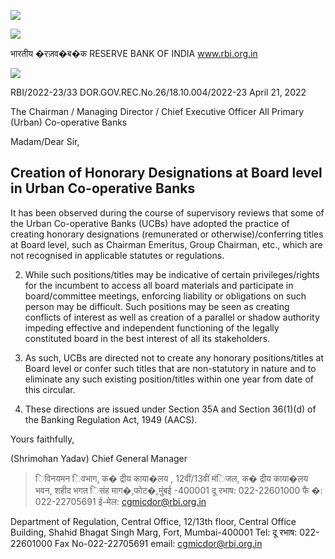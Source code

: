 ![](_page_0_Picture_0.jpeg)

![](_page_0_Picture_1.jpeg)

भारतीय �रज़व�ब�क RESERVE BANK OF INDIA www.rbi.org.in

![](_page_0_Picture_3.jpeg)

RBI/2022-23/33 DOR.GOV.REC.No.26/18.10.004/2022-23 April 21, 2022

The Chairman / Managing Director / Chief Executive Officer All Primary (Urban) Co-operative Banks

Madam/Dear Sir,

## **Creation of Honorary Designations at Board level in Urban Co-operative Banks**

It has been observed during the course of supervisory reviews that some of the Urban Co-operative Banks (UCBs) have adopted the practice of creating honorary designations (remunerated or otherwise)/conferring titles at Board level, such as Chairman Emeritus, Group Chairman, etc., which are not recognised in applicable statutes or regulations.

2. While such positions/titles may be indicative of certain privileges/rights for the incumbent to access all board materials and participate in board/committee meetings, enforcing liability or obligations on such person may be difficult. Such positions may be seen as creating conflicts of interest as well as creation of a parallel or shadow authority impeding effective and independent functioning of the legally constituted board in the best interest of all its stakeholders.

3. As such, UCBs are directed not to create any honorary positions/titles at Board level or confer such titles that are non-statutory in nature and to eliminate any such existing position/titles within one year from date of this circular.

4. These directions are issued under Section 35A and Section 36(1)(d) of the Banking Regulation Act, 1949 (AACS).

Yours faithfully,

(Shrimohan Yadav) Chief General Manager

> िविनयमन िवभाग, क� द्रीय काया�लय , 12वीं/13वीं मंिजल, क� द्रीय काया�लय भवन, शहीद भगत िसंह माग�,फोट�,मुंबई -400001 दू रभाष: 022-22601000 फै �: 022-22705691 ई-मेल: cgmicdor@rbi.org.in

Department of Regulation, Central Office, 12/13th floor, Central Office Building, Shahid Bhagat Singh Marg, Fort, Mumbai-400001 Tel: दू रभाष: 022-22601000 Fax No-022-22705691 email: cgmicdor@rbi.org.in
